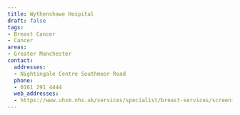 ```yaml
---
title: Wythenshawe Hospital
draft: false
tags:
- Breast Cancer
- Cancer
areas:
- Greater Manchester
contact:
  addresses:
  - Nightingale Centre Southmoor Road
  phone:
  - 0161 291 4444
  web_addresses:
  - https://www.uhsm.nhs.uk/services/specialist/breast-services/screening/
---
```


